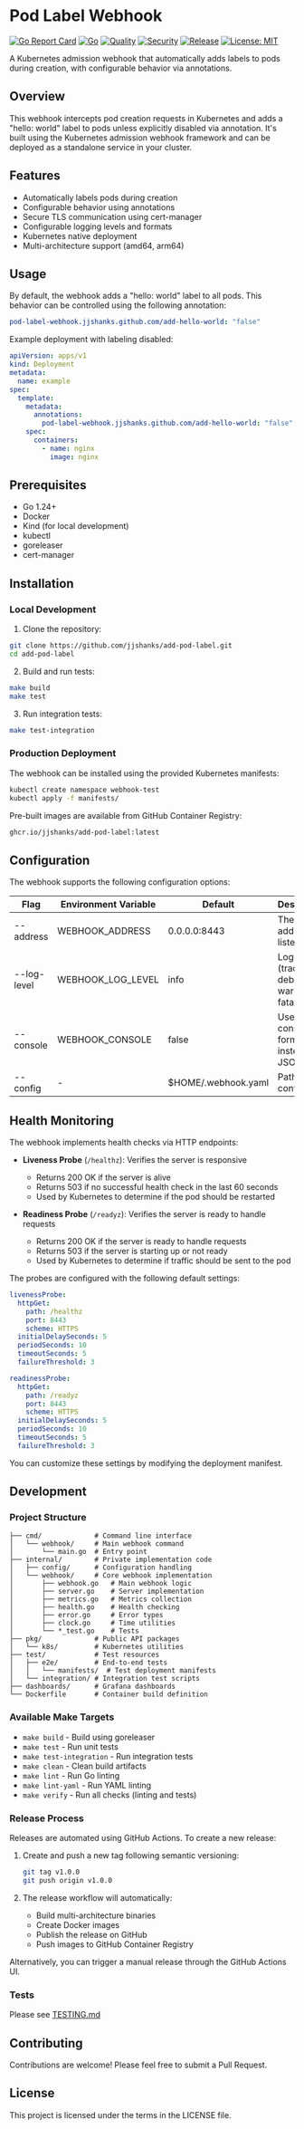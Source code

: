 # Pod Label Webhook

[![Go Report Card](https://goreportcard.com/badge/github.com/jjshanks/add-pod-label)](https://goreportcard.com/report/github.com/jjshanks/add-pod-label)
[![Go](https://github.com/jjshanks/add-pod-label/workflows/Go/badge.svg)](https://github.com/jjshanks/add-pod-label/actions?query=workflow%3AGo)
[![Quality](https://github.com/jjshanks/add-pod-label/workflows/Quality/badge.svg)](https://github.com/jjshanks/add-pod-label/actions?query=workflow%3AQuality)
[![Security](https://github.com/jjshanks/add-pod-label/workflows/Security/badge.svg)](https://github.com/jjshanks/add-pod-label/actions?query=workflow%3ASecurity)
[![Release](https://github.com/jjshanks/add-pod-label/workflows/Release/badge.svg)](https://github.com/jjshanks/add-pod-label/actions?query=workflow%3ARelease)
[![License: MIT](https://img.shields.io/badge/License-MIT-yellow.svg)](https://opensource.org/licenses/MIT)

A Kubernetes admission webhook that automatically adds labels to pods during creation, with configurable behavior via annotations.

## Overview

This webhook intercepts pod creation requests in Kubernetes and adds a "hello: world" label to pods unless explicitly disabled via annotation. It's built using the Kubernetes admission webhook framework and can be deployed as a standalone service in your cluster.

## Features

- Automatically labels pods during creation
- Configurable behavior using annotations
- Secure TLS communication using cert-manager
- Configurable logging levels and formats
- Kubernetes native deployment
- Multi-architecture support (amd64, arm64)

## Usage

By default, the webhook adds a "hello: world" label to all pods. This behavior can be controlled using the following annotation:

```yaml
pod-label-webhook.jjshanks.github.com/add-hello-world: "false"
```

Example deployment with labeling disabled:

```yaml
apiVersion: apps/v1
kind: Deployment
metadata:
  name: example
spec:
  template:
    metadata:
      annotations:
        pod-label-webhook.jjshanks.github.com/add-hello-world: "false"
    spec:
      containers:
        - name: nginx
          image: nginx
```

## Prerequisites

- Go 1.24+
- Docker
- Kind (for local development)
- kubectl
- goreleaser
- cert-manager

## Installation

### Local Development

1. Clone the repository:

```bash
git clone https://github.com/jjshanks/add-pod-label.git
cd add-pod-label
```

2. Build and run tests:

```bash
make build
make test
```

3. Run integration tests:

```bash
make test-integration
```

### Production Deployment

The webhook can be installed using the provided Kubernetes manifests:

```bash
kubectl create namespace webhook-test
kubectl apply -f manifests/
```

Pre-built images are available from GitHub Container Registry:

```bash
ghcr.io/jjshanks/add-pod-label:latest
```

## Configuration

The webhook supports the following configuration options:

| Flag        | Environment Variable | Default             | Description                                               |
| ----------- | -------------------- | ------------------- | --------------------------------------------------------- |
| --address   | WEBHOOK_ADDRESS      | 0.0.0.0:8443        | The address to listen on                                  |
| --log-level | WEBHOOK_LOG_LEVEL    | info                | Log level (trace, debug, info, warn, error, fatal, panic) |
| --console   | WEBHOOK_CONSOLE      | false               | Use console log format instead of JSON                    |
| --config    | -                    | $HOME/.webhook.yaml | Path to config file                                       |

## Health Monitoring

The webhook implements health checks via HTTP endpoints:

- **Liveness Probe** (`/healthz`): Verifies the server is responsive

  - Returns 200 OK if the server is alive
  - Returns 503 if no successful health check in the last 60 seconds
  - Used by Kubernetes to determine if the pod should be restarted

- **Readiness Probe** (`/readyz`): Verifies the server is ready to handle requests
  - Returns 200 OK if the server is ready to handle requests
  - Returns 503 if the server is starting up or not ready
  - Used by Kubernetes to determine if traffic should be sent to the pod

The probes are configured with the following default settings:

```yaml
livenessProbe:
  httpGet:
    path: /healthz
    port: 8443
    scheme: HTTPS
  initialDelaySeconds: 5
  periodSeconds: 10
  timeoutSeconds: 5
  failureThreshold: 3

readinessProbe:
  httpGet:
    path: /readyz
    port: 8443
    scheme: HTTPS
  initialDelaySeconds: 5
  periodSeconds: 10
  timeoutSeconds: 5
  failureThreshold: 3
```

You can customize these settings by modifying the deployment manifest.

## Development

### Project Structure

```
├── cmd/             # Command line interface
│   └── webhook/     # Main webhook command
│       └── main.go  # Entry point
├── internal/        # Private implementation code
│   ├── config/      # Configuration handling
│   └── webhook/     # Core webhook implementation
│       ├── webhook.go   # Main webhook logic
│       ├── server.go    # Server implementation
│       ├── metrics.go   # Metrics collection
│       ├── health.go    # Health checking
│       ├── error.go     # Error types
│       ├── clock.go     # Time utilities
│       └── *_test.go    # Tests
├── pkg/             # Public API packages
│   └── k8s/         # Kubernetes utilities
├── test/            # Test resources
│   ├── e2e/         # End-to-end tests
│   │   └── manifests/  # Test deployment manifests
│   └── integration/ # Integration test scripts
├── dashboards/      # Grafana dashboards
└── Dockerfile       # Container build definition
```

### Available Make Targets

- `make build` - Build using goreleaser
- `make test` - Run unit tests
- `make test-integration` - Run integration tests
- `make clean` - Clean build artifacts
- `make lint` - Run Go linting
- `make lint-yaml` - Run YAML linting
- `make verify` - Run all checks (linting and tests)

### Release Process

Releases are automated using GitHub Actions. To create a new release:

1. Create and push a new tag following semantic versioning:

   ```bash
   git tag v1.0.0
   git push origin v1.0.0
   ```

2. The release workflow will automatically:
   - Build multi-architecture binaries
   - Create Docker images
   - Publish the release on GitHub
   - Push images to GitHub Container Registry

Alternatively, you can trigger a manual release through the GitHub Actions UI.

### Tests

Please see [TESTING.md](TESTING.md)

## Contributing

Contributions are welcome! Please feel free to submit a Pull Request.

## License

This project is licensed under the terms in the LICENSE file.
